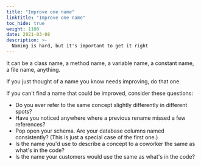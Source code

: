 ```yaml
---
title: "Improve one name"
linkTitle: "Improve one name"
toc_hide: true
weight: 1100
date: 2021-03-08
description: >-
  Naming is hard, but it's important to get it right
---
```


It can be a class name, a method name, a variable name, a constant name, a file
name, anything.

If you just thought of a name you know needs improving, do that one.

If you can't find a name that could be improved, consider these questions:

- Do you ever refer to the same concept slightly differently in different
  spots?
- Have you noticed anywhere where a previous rename missed a few references?
- Pop open your schema. Are your database columns named consistently? (This is
  just a special case of the first one.)
- Is the name you'd use to describe a concept to a coworker the same as what's
  in the code?
- Is the name your customers would use the same as what's in the code?
